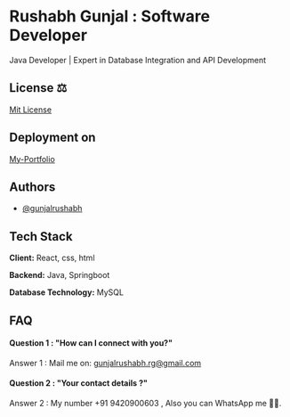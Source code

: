 
# Rushabh Gunjal : Software Developer

Java Developer | Expert in Database Integration and API Development


## License ⚖️

[Mit License](LICENSE)


## Deployment on

[My-Portfolio](https://gunjalrushabh.github.io/RushabhGunjal/)


## Authors

- [@gunjalrushabh](https://github.com/gunjalrushabh)


## Tech Stack

**Client:** React, css, html

**Backend:** Java, Springboot

**Database Technology:** MySQL
## FAQ

#### Question 1 : "How can I connect with you?"

Answer 1 : Mail me on: [gunjalrushabh.rg@gmail.com](mailto:gunjalrushabh.rg@gmail.com)

#### Question 2 : "Your contact details ?"

Answer 2 : My number +91 9420900603 , Also you can WhatsApp me ✌🏻.


